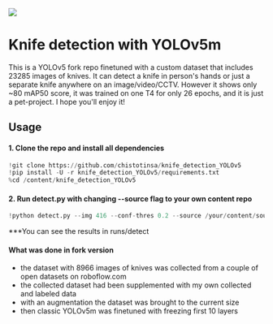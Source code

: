 ![](lpo.bmp)
# Knife detection with YOLOv5m

This is a YOLOv5 fork repo finetuned with a custom dataset that includes 23285 images of knives.
It can detect a knife in person's hands or just a separate knife anywhere on an image/video/CCTV.
However it shows only ~80 mAP50 score, it was trained on one T4 for only 26 epochs, and it is just a pet-project. I hope you'll enjoy it!

## Usage
#### 1. Clone the repo and install all dependencies
```python
!git clone https://github.com/chistotinsa/knife_detection_YOLOv5
!pip install -U -r knife_detection_YOLOv5/requirements.txt
%cd /content/knife_detection_YOLOv5
```

#### 2. Run detect.py with changing --source flag to your own content repo
```python
!python detect.py --img 416 --conf-thres 0.2 --source /your/content/source
```

***You can see the results in runs/detect

#### What was done in fork version
- the dataset with 8966 images of knives was collected from a couple of open datasets on roboflow.com
- the collected dataset had been supplemented with my own collected and labeled data
- with an augmentation the dataset was brought to the current size
- then classic YOLOv5m was finetuned with freezing first 10 layers
